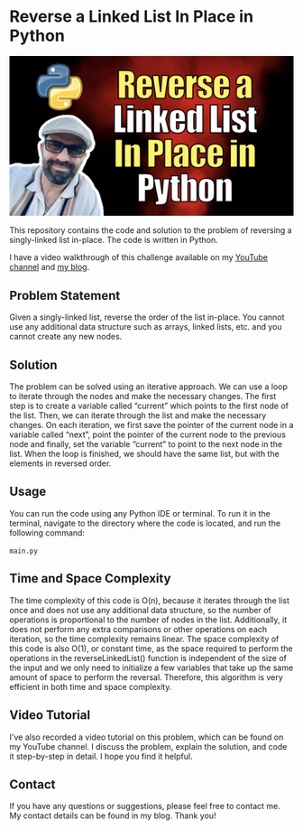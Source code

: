 # Reverse a Linked List In Place in Python

[ ![Reverse a Linked List In Place in Python](./image.png)](https://youtu.be/d60duiYx0YM)

This repository contains the code and solution to the problem of reversing a singly-linked list in-place. The code is written in Python.

I have a video walkthrough of this challenge available on my [YouTube channel](https://youtu.be/d60duiYx0YM) and [my blog](https://kalbartal.net/reverse-a-linked-list-in-place-in-python/).


## Problem Statement
Given a singly-linked list, reverse the order of the list in-place. You cannot use any additional data structure such as arrays, linked lists, etc. and you cannot create any new nodes.

## Solution
The problem can be solved using an iterative approach. We can use a loop to iterate through the nodes and make the necessary changes. The first step is to create a variable called “current” which points to the first node of the list. Then, we can iterate through the list and make the necessary changes. On each iteration, we first save the pointer of the current node in a variable called “next”, point the pointer of the current node to the previous node and finally, set the variable “current” to point to the next node in the list. When the loop is finished, we should have the same list, but with the elements in reversed order.

## Usage
You can run the code using any Python IDE or terminal. To run it in the terminal, navigate to the directory where the code is located, and run the following command:

`main.py`

## Time and Space Complexity
The time complexity of this code is O(n), because it iterates through the list once and does not use any additional data structure, so the number of operations is proportional to the number of nodes in the list. Additionally, it does not perform any extra comparisons or other operations on each iteration, so the time complexity remains linear. The space complexity of this code is also O(1), or constant time, as the space required to perform the operations in the reverseLinkedList() function is independent of the size of the input and we only need to initialize a few variables that take up the same amount of space to perform the reversal. Therefore, this algorithm is very efficient in both time and space complexity.
## Video Tutorial
I've also recorded a video tutorial on this problem, which can be found on my YouTube channel. I discuss the problem, explain the solution, and code it step-by-step in detail. I hope you find it helpful. 

## Contact
If you have any questions or suggestions, please feel free to contact me. My contact details can be found in my blog. Thank you!
